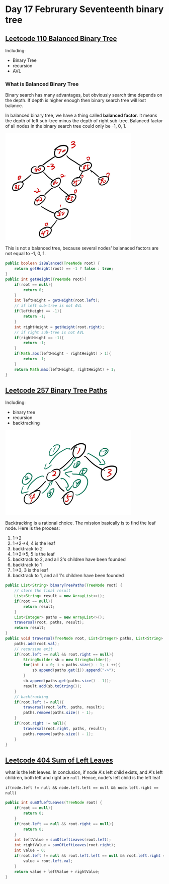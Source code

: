 # Day 17 Februrary Seventeenth binary tree

## [Leetcode 110 Balanced Binary Tree](https://leetcode.com/problems/balanced-binary-tree/)

Including:

* Binary Tree
* recursion
* AVL

### What is Balanced Binary Tree

Binary search has many advantages, but obviously search time depends on the depth. If depth is higher enough then binary search tree will lost balance.

In balanced binary tree, we have a thing called **balanced factor**. It means the depth of left sub-tree minus the depth of right sub-tree. Balanced factor of all nodes in the binary search tree could only be -1, 0, 1.

<img src="../picture/Februrary%20Seventeenth/avl1.jpg" width = "400" height = "340" alt="avl1" align=center/>

This is not a balanced tree, because several nodes' balanaced factors are not equal to -1, 0, 1.

```java
public boolean isBalanced(TreeNode root) {
    return getHeight(root) == -1 ? false : true;
}
public int getHeight(TreeNode root){
    if(root == null){
        return 0;
    }
    int leftHeight = getHeight(root.left);
    // if left sub-tree is not AVL
    if(leftHeight == -1){
        return -1;
    }
    int rightHeight = getHeight(root.right);
    // if right sub-tree is not AVL
    if(rightHeight == -1){
        return -1;
    }
    if(Math.abs(leftHeight - rightHeight) > 1){
        return -1;
    }
    return Math.max(leftHeight, rightHeight) + 1;
}
```

## [Leetcode 257 Binary Tree Paths](https://leetcode.com/problems/binary-tree-paths/)

Including:

* binary tree
* recursion
* backtracking

<img src="../picture/Februrary%20Seventeenth/backtrack.jpg" width = "400" height = "270" alt="backtrack" align=center/>

Backtracking is a rational choice. The mission basically is to find the leaf node. Here is the process:

1. 1->2
2. 1->2->4, 4 is the leaf
3. backtrack to 2
4. 1->2->5, 5 is the leaf
5. backtrack to 2, and all 2's children have been founded
6. backtrack to 1
7. 1->3, 3 is the leaf
8. backtrack to 1, and all 1's children have been founded

```java
public List<String> binaryTreePaths(TreeNode root) {
    // store the final result
    List<String> result = new ArrayList<>();
    if(root == null){
        return result;
    }
    List<Integer> paths = new ArrayList<>();
    traversal(root, paths, result);
    return result;
}
public void traversal(TreeNode root, List<Integer> paths, List<String> result){
    paths.add(root.val);
    // recursion exit
    if(root.left == null && root.right == null){
        StringBuilder sb = new StringBuilder();
        for(int i = 0; i < paths.size() - 1; i ++){
            sb.append(paths.get(i)).append("->");
        }
        sb.append(paths.get(paths.size() - 1));
        result.add(sb.toString());
    }
    // backtracking
    if(root.left != null){
        traversal(root.left, paths, result);
        paths.remove(paths.size() - 1);
    }
    if(root.right != null){
        traversal(root.right, paths, result);
        paths.remove(paths.size() - 1);
    }
}
```

## [Leetcode 404 Sum of Left Leaves](hhttps://leetcode.com/problems/sum-of-left-leaves/)

what is the left leaves. In conclusion, if node A's left child exists, and A's left children, both left and right are `null`. Hence, node's left child is the left leaf

`if(node.left != null && node.left.left == null && node.left.right == null)`

```java
public int sumOfLeftLeaves(TreeNode root) {
    if(root == null){
        return 0;
    }
    if(root.left == null && root.right == null){
        return 0;
    }
    int leftValue = sumOfLeftLeaves(root.left);
    int rightValue = sumOfLeftLeaves(root.right);
    int value = 0;
    if(root.left != null && root.left.left == null && root.left.right == null){
        value = root.left.val;
    }
    return value + leftValue + rightValue;
}
```
